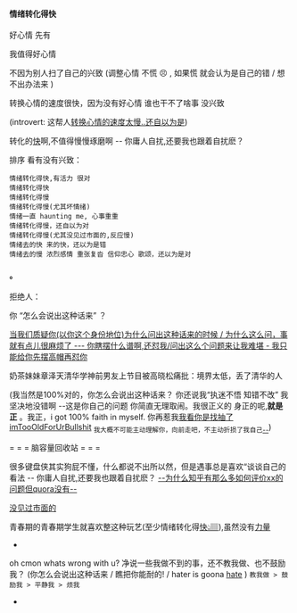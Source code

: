 
#### 情绪转化得快

好心情 先有

我值得好心情

不因为别人扫了自己的兴致 (调整心情 不慌 😣 , 如果慌 就会认为是自己的错 / 想不出办法来 )

转换心情的速度很快，因为没有好心情 谁也干不了啥事 没兴致

(introvert: 这帮人[转换心情的速度太慢..还自以为是](https://twitter.com/sryimnate/status/861599476074545153))

转化的[快](https://twitter.com/kourtneykardash/status/858896451803336705)啊,不值得慢慢琢磨啊 -- 你庸人自扰,还要我也跟着自扰麽？

排序 看有没有兴致：
```
情绪转化得快,有活力 很对
情绪转化得快
情绪转化得慢
情绪转化得慢(尤其坏情绪)
情绪一直 haunting me, 心事重重
情绪转化得慢，还自以为对
情绪转化得慢(尤其没见过市面的,反应慢)
情绪去的快 来的快，还以为是错
情绪去的慢 浓烈感情 重张复沓 信仰忠心 歌颂，还以为是对
```

#### 。

拒绝人：

你 “怎么会说出这种话来” ？


[当我们质疑你(以你这个身份地位)为什么问出这种话来的时候 / 为什么这么问，事就有点儿很麻烦了 --- 你瞎摆什么谱啊,还怼我/问出这么个问题来让我难堪 - 我只能给你先摆高帽再怼你](http://www.acfun.cn/v/ac1543714)

奶茶妹妹章泽天清华学神前男友上节目被高晓松痛批：境界太低，丢了清华的人

(我当然是100%对的，你怎么会说出这种话来？ 你还说我“执迷不悟 知错不改” 我坚决地没错啊 --这是你自己的问题 你简直无理取闹。我很正义的 身正的呢,**就是正** 。我正，i got 100% faith in myself. 你再惹我[我看你是找抽了](https://twitter.com/fillinthablankk/status/863882739472379904) [imTooOldForUrBullshit](https://twitter.com/GAVlNREACT/status/860971435011039232) <sub>我大概不可能主动理解你，向前走吧，不主动折损了我自己[--](https://ruby-china.org/notes/4052#这样不那样.log)</sub>)

= = = 脑容量回收站 = = =

很多键盘侠其实狗屁不懂，什么都说不出所以然，但是遇事总是喜欢“谈谈自己的看法 -- 你庸人自扰,还要我也跟着自扰麽？
[--为什么知乎有那么多如何评价xx的问题但quora没有--](https://www.zhihu.com/question/27153742)

[没见过市面的](https://github.com/7900ms/notinternet_deserted/blob/master/small/playlist/4看热闹.md)

青春期的青春期学生就喜欢整这种玩艺(至少情绪转化得[快👆🏽](https://bbs.hupu.com/15729322.html)),虽然没有[力量](https://github.com/7900ms/000nottheater_deserted_systemperformance/tree/master/small)

-

oh cmon whats wrong with u?
净说一些我做不到的事，还不教我做、也不鼓励我？ (你怎么会说出这种话来 / 瞧把你能耐的! / hater is goona [hate](https://www.v2ex.com/t/361328#reply15) )
`教我做 > 鼓励我 > 平静我 > 烦我`

-


